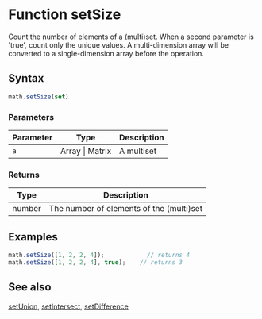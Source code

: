 <!-- Note: This file is automatically generated from source code comments. Changes made in this file will be overridden. -->

# Function setSize

Count the number of elements of a (multi)set. When a second parameter is 'true', count only the unique values.
A multi-dimension array will be converted to a single-dimension array before the operation.


## Syntax

```js
math.setSize(set)
```

### Parameters

Parameter | Type | Description
--------- | ---- | -----------
`a` | Array &#124; Matrix | A multiset

### Returns

Type | Description
---- | -----------
number | The number of elements of the (multi)set


## Examples

```js
math.setSize([1, 2, 2, 4]);            // returns 4
math.setSize([1, 2, 2, 4], true);    // returns 3
```


## See also

[setUnion](setUnion.md),
[setIntersect](setIntersect.md),
[setDifference](setDifference.md)
